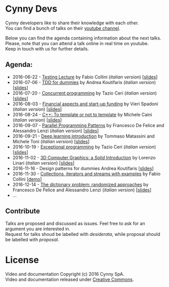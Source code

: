 # Cynny Devs

Cynny developers like to share their knowledge with each other.  
You can find a bunch of talks on their [youtube channel](https://www.youtube.com/channel/UCVIxYRbFrI0eYv6E2bxkIkw).

Below you can find the agenda containing information about the next talks.  
Please, note that you can attend a talk online in real time on youtube.  
Keep in touch with us for further details.

## Agenda:

* 2016-06-22 - [Testing Lecture](https://www.youtube.com/watch?v=BWl4r1E3CbE) by Fabio Collini (_italian version_) \[[slides](https://github.com/cynnyx/talks/raw/master/slides/20160622-testing.pdf)\]
* 2016-07-06 - [TDD for dummies](https://www.youtube.com/watch?v=cn-i6B7BGYQ) by Andrea Koutifaris (_italian version_) \[[slides](https://github.com/cynnyx/talks/raw/master/slides/20160706-TDD_for_dummies.pdf)\]
* 2016-07-20 - [Concurrent programming](https://www.youtube.com/watch?v=If4eeSkuzsA) by Tazio Ceri (_italian version_) \[[slides](https://github.com/cynnyx/talks/raw/master/slides/20160720-concurrent_programming.pdf)\]
* 2016-08-03 - [Financial aspects and start-up funding](https://www.youtube.com/watch?v=S_nYklY-EFk) by Vieri Spadoni (_italian version_) \[[slides](https://github.com/cynnyx/talks/raw/master/slides/20160803-startup_funding.pdf)\]
* 2016-08-24 - [C++: To template or not to template](https://www.youtube.com/watch?v=0G0NdjFEvWI) by Michele Caini (_italian version_) \[[slides](https://github.com/cynnyx/talks/raw/master/slides/20160824-template_metaprogramming.pdf)\]
* 2016-09-07 - [Parallel Programming Patterns](https://www.youtube.com/watch?v=uw9jGuqKDyY) by Francesco De Felice and Alessandro Lenzi (_italian version_) \[[slides](https://github.com/cynnyx/talks/raw/master/slides/20160907-parallel_programming_patterns.pdf)\]
* 2016-09-21 - [Deep learning introduction](https://www.youtube.com/watch?v=eGdo1eupKto) by Tommaso Matassini and Michele Toni (_italian version_) \[[slides](https://docs.google.com/presentation/d/1O-imWXIUSIGzFk1r1gBnK82y2zYv_c8z9ztIdx_TrXc/edit?usp=sharing)\]
* 2016-10-19 - [Exceptional programming](https://www.youtube.com/watch?v=UWkkfq8FcGI) by Tazio Ceri (_italian version_) \[[slides](https://github.com/cynnyx/talks/raw/master/slides/20161019-exception_safety.pdf)\]
* 2016-11-02 - [3D Computer Graphics: a _Solid_ Introduction](https://www.youtube.com/watch?v=oK0MVfjokI8) by Lorenzo Linari (_italian version_) \[[slides](https://github.com/cynnyx/talks/raw/master/slides/20161102-3D_Computer_Graphics_A_Solid_Introduction.pdf)\]
* 2016-11-16 - Design patterns for dummies Andrea Koutifaris \[[slides](https://github.com/cynnyx/talks/raw/master/slides/20161116-design_patterns_for_dummies.pdf)\]
* 2016-11-30 - [Collections, iterators and streams with examples](https://www.youtube.com/watch?v=ze6-2MGck_I) by Fabio Collini \[[demo](https://github.com/cynnyx/ListToStream/tree/master/app/src/main/java/com/cynny/streams)\]
* 2016-12-14 - [The dictionary problem: randomized approaches](https://www.youtube.com/watch?v=lqAlR1kOtF4&feature=youtu.be) by Francesco De Felice and Alessandro Lenzi (_italian version_) \[[slides](https://github.com/cynnyx/talks/raw/master/slides/20161214-dictionary_problem.pdf)\]
* ...

[//]: # "* 2016-11-02 - Seven perpendicular, red, transparent lines with blue ink by Michele Caini"

[//]: # (* 2016-10-05 - 3D graphics: an introduction by Lorenzo Linari)

[//]: # "* 2016-09-28 - Business perspectives and plans by Renato Iwersen"


## Contribute

Talks are proposed and discussed as issues. Feel free to ask for an argument you are interested in.  
Request for talks shoud be labelled with _desiderata_, while proposal should be labelled with _proposal_.

# License

Video and documentation Copyright (c) 2016 Cynny SpA.<br/>
Video and documentation released under [Creative Commons](https://github.com/cynnyx/talks/blob/master/LICENSE).
